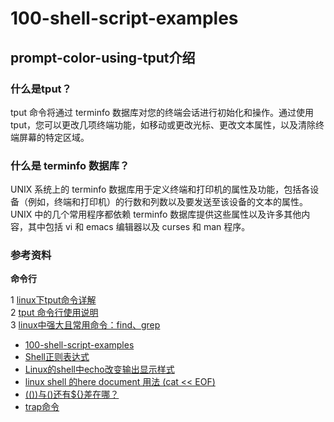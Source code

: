 # 100-shell-script-examples #

## prompt-color-using-tput介绍 ##
### 什么是tput？ ###
tput 命令将通过 terminfo 数据库对您的终端会话进行初始化和操作。通过使用 tput，您可以更改几项终端功能，如移动或更改光标、更改文本属性，以及清除终端屏幕的特定区域。

### 什么是 terminfo 数据库？ ###
UNIX 系统上的 terminfo 数据库用于定义终端和打印机的属性及功能，包括各设备（例如，终端和打印机）的行数和列数以及要发送至该设备的文本的属性。UNIX 中的几个常用程序都依赖 terminfo 数据库提供这些属性以及许多其他内容，其中包括 vi 和 emacs 编辑器以及 curses 和 man 程序。

### 参考资料 ###

**命令行**  
>
1 [linux下tput命令详解](http://blog.51cto.com/297020555/491954)  
2 [tput 命令行使用说明](http://blog.csdn.net/fdipzone/article/details/9993961)  
3 [linux中强大且常用命令：find、grep](https://www.cnblogs.com/skynet/archive/2010/12/25/1916873.html)

- [100-shell-script-examples](https://github.com/epety/100-shell-script-examples/blob/master/002-validalnum.sh)  
- [Shell正则表达式](http://www.jb51.net/tools/shell_regex.html)  
- [Linux的shell中echo改变输出显示样式](https://www.cnblogs.com/276815076/archive/2011/05/11/2043367.html)  
- [linux shell 的here document 用法 (cat << EOF)](https://my.oschina.net/u/1032146/blog/146941)  
- [(())与()还有${}差在哪？](http://wiki.jikexueyuan.com/project/13-questions-of-shell/eight.html)
- [trap命令](http://man.linuxde.net/trap)
 